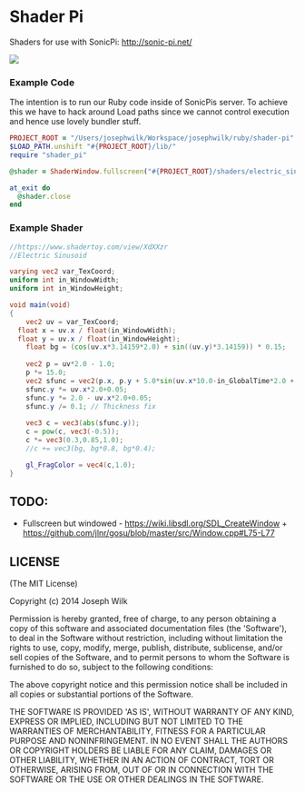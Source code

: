 # Shader Pi

Shaders for use with SonicPi: http://sonic-pi.net/


![](http://s21.postimg.org/jv3xg52sn/Screen_Shot_2014_10_04_at_12_55_18.png)


### Example Code

The intention is to run our Ruby code inside of SonicPis server. To achieve this we have to hack around Load paths since we cannot control execution and hence use lovely bundler stuff.

```ruby
PROJECT_ROOT = "/Users/josephwilk/Workspace/josephwilk/ruby/shader-pi"
$LOAD_PATH.unshift "#{PROJECT_ROOT}/lib/"
require "shader_pi"

@shader = ShaderWindow.fullscreen("#{PROJECT_ROOT}/shaders/electric_sinusoid.glsl", {})

at_exit do
  @shader.close
end
```

### Example Shader

```glsl
//https://www.shadertoy.com/view/XdXXzr
//Electric Sinusoid

varying vec2 var_TexCoord;
uniform int in_WindowWidth;
uniform int in_WindowHeight;

void main(void)
{
	vec2 uv = var_TexCoord;
  float x = uv.x / float(in_WindowWidth);
  float y = uv.x / float(in_WindowHeight);
	float bg = (cos(uv.x*3.14159*2.0) + sin((uv.y)*3.14159)) * 0.15;
	
	vec2 p = uv*2.0 - 1.0;
	p *= 15.0;
	vec2 sfunc = vec2(p.x, p.y + 5.0*sin(uv.x*10.0-in_GlobalTime*2.0 + cos(in_GlobalTime*7.0) )+2.0*cos(uv.x*25.0+in_GlobalTime*4.0));
	sfunc.y *= uv.x*2.0+0.05;
	sfunc.y *= 2.0 - uv.x*2.0+0.05;
	sfunc.y /= 0.1; // Thickness fix
	
	vec3 c = vec3(abs(sfunc.y));
	c = pow(c, vec3(-0.5));
	c *= vec3(0.3,0.85,1.0);
	//c += vec3(bg, bg*0.8, bg*0.4);

	gl_FragColor = vec4(c,1.0);
}
```
## TODO:

* Fullscreen but windowed - https://wiki.libsdl.org/SDL_CreateWindow + https://github.com/jlnr/gosu/blob/master/src/Window.cpp#L75-L77

## LICENSE

(The MIT License)

Copyright (c) 2014 Joseph Wilk

Permission is hereby granted, free of charge, to any person obtaining a copy of this software and associated documentation files (the 'Software'), to deal in the Software without restriction, including without limitation the rights to use, copy, modify, merge, publish, distribute, sublicense, and/or sell copies of the Software, and to permit persons to whom the Software is furnished to do so, subject to the following conditions:

The above copyright notice and this permission notice shall be included in all copies or substantial portions of the Software.

THE SOFTWARE IS PROVIDED 'AS IS', WITHOUT WARRANTY OF ANY KIND, EXPRESS OR IMPLIED, INCLUDING BUT NOT LIMITED TO THE WARRANTIES OF MERCHANTABILITY, FITNESS FOR A PARTICULAR PURPOSE AND NONINFRINGEMENT. IN NO EVENT SHALL THE AUTHORS OR COPYRIGHT HOLDERS BE LIABLE FOR ANY CLAIM, DAMAGES OR OTHER LIABILITY, WHETHER IN AN ACTION OF CONTRACT, TORT OR OTHERWISE, ARISING FROM, OUT OF OR IN CONNECTION WITH THE SOFTWARE OR THE USE OR OTHER DEALINGS IN THE SOFTWARE.
